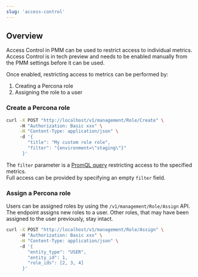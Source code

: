 ```yaml
---
slug: 'access-control'
---
```


## Overview

Access Control in PMM can be used to restrict access to individual metrics.  
Access Control is in tech preview and needs to be enabled manually from the PMM settings before it can be used.

Once enabled, restricting access to metrics can be performed by:

1. Creating a Percona role
2. Assigning the role to a user

### Create a Percona role

```bash
curl -X POST "http://localhost/v1/management/Role/Create" \ 
     -H "Authorization: Basic xxx" \
     -H "Content-Type: application/json" \ 
     -d '{
        "title": "My custom role role",
        "filter": "{environment=\"staging\"}"
      }'
```

The `filter` parameter is a [PromQL query](https://prometheus.io/docs/prometheus/latest/querying/basics/) restricting access to the specified metrics.  
Full access can be provided by specifying an empty `filter` field.

### Assign a Percona role

Users can be assigned roles by using the `/v1/management/Role/Assign` API.  
The endpoint assigns new roles to a user. Other roles, that may have been assigned to the user previously, stay intact.

```bash
curl -X POST "http://localhost/v1/management/Role/Assign" \ 
     -H "Authorization: Basic xxx" \
     -H "Content-Type: application/json" \ 
     -d '{
        "entity_type": "USER",
        "entity_id": 1,
        "role_ids": [2, 3, 4]
      }'
```
